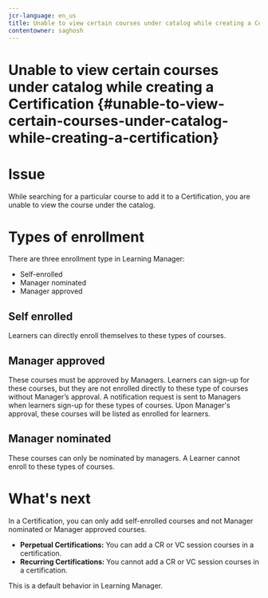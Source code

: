 ```yaml
---
jcr-language: en_us
title: Unable to view certain courses under catalog while creating a Certification
contentowner: saghosh
---
```



# Unable to view certain courses under catalog while creating a Certification {#unable-to-view-certain-courses-under-catalog-while-creating-a-certification}

# Issue

While searching for a particular course to add it to a Certification, you are unable to view the course under the catalog.

# Types of enrollment

There are three enrollment type in Learning Manager:

* Self-enrolled
* Manager nominated
* Manager approved

## Self enrolled

Learners can directly enroll themselves to these types of courses.

## Manager approved

These courses must be approved by Managers. Learners can sign-up for these courses, but they are not enrolled directly to these type of courses without Manager’s approval. A notification request is sent to Managers when learners sign-up for these types of courses. Upon Manager's approval, these courses will be listed as enrolled for learners.

## Manager nominated

These courses can only be nominated by managers. A Learner cannot enroll to these types of courses.

# What's next

In a Certification, you can only add self-enrolled courses and not Manager nominated or Manager approved courses.

* **Perpetual Certifications:**  You can add a CR or VC session courses in a certification.
* **Recurring Certifications:** You cannot add a CR or VC session courses in a certification.

This is a default behavior in Learning Manager.
